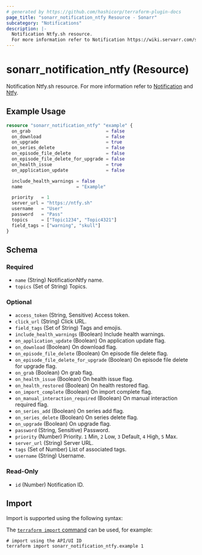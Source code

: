 ```yaml
---
# generated by https://github.com/hashicorp/terraform-plugin-docs
page_title: "sonarr_notification_ntfy Resource - Sonarr"
subcategory: "Notifications"
description: |-
  Notification Ntfy.sh resource.
  For more information refer to Notification https://wiki.servarr.com/sonarr/settings#connect and Ntfy https://wiki.servarr.com/sonarr/supported#ntfy.
---
```


# sonarr_notification_ntfy (Resource)

<!-- subcategory:Notifications -->
Notification Ntfy.sh resource.
For more information refer to [Notification](https://wiki.servarr.com/sonarr/settings#connect) and [Ntfy](https://wiki.servarr.com/sonarr/supported#ntfy).

## Example Usage

```terraform
resource "sonarr_notification_ntfy" "example" {
  on_grab                            = false
  on_download                        = false
  on_upgrade                         = true
  on_series_delete                   = false
  on_episode_file_delete             = false
  on_episode_file_delete_for_upgrade = false
  on_health_issue                    = true
  on_application_update              = false

  include_health_warnings = false
  name                    = "Example"

  priority   = 1
  server_url = "https://ntfy.sh"
  username   = "User"
  password   = "Pass"
  topics     = ["Topic1234", "Topic4321"]
  field_tags = ["warning", "skull"]
}
```

<!-- schema generated by tfplugindocs -->
## Schema

### Required

- `name` (String) NotificationNtfy name.
- `topics` (Set of String) Topics.

### Optional

- `access_token` (String, Sensitive) Access token.
- `click_url` (String) Click URL.
- `field_tags` (Set of String) Tags and emojis.
- `include_health_warnings` (Boolean) Include health warnings.
- `on_application_update` (Boolean) On application update flag.
- `on_download` (Boolean) On download flag.
- `on_episode_file_delete` (Boolean) On episode file delete flag.
- `on_episode_file_delete_for_upgrade` (Boolean) On episode file delete for upgrade flag.
- `on_grab` (Boolean) On grab flag.
- `on_health_issue` (Boolean) On health issue flag.
- `on_health_restored` (Boolean) On health restored flag.
- `on_import_complete` (Boolean) On import complete flag.
- `on_manual_interaction_required` (Boolean) On manual interaction required flag.
- `on_series_add` (Boolean) On series add flag.
- `on_series_delete` (Boolean) On series delete flag.
- `on_upgrade` (Boolean) On upgrade flag.
- `password` (String, Sensitive) Password.
- `priority` (Number) Priority. `1` Min, `2` Low, `3` Default, `4` High, `5` Max.
- `server_url` (String) Server URL.
- `tags` (Set of Number) List of associated tags.
- `username` (String) Username.

### Read-Only

- `id` (Number) Notification ID.

## Import

Import is supported using the following syntax:

The [`terraform import` command](https://developer.hashicorp.com/terraform/cli/commands/import) can be used, for example:

```shell
# import using the API/UI ID
terraform import sonarr_notification_ntfy.example 1
```
